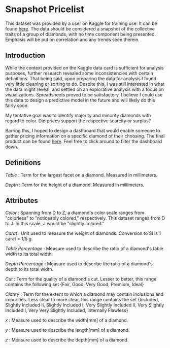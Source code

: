 # Snapshot Pricelist

This dataset was provided by a user on Kaggle for training use. It can be found [here](https://www.kaggle.com/datasets/shivam2503/diamonds). 
The data should be considered a snapshot of the collective traits of a group of diamonds, with no time component being presented. 
Emphasis will be put on correlation and any trends seen therein. 

## Introduction 

While the context provided on the Kaggle data card is sufficient for analysis purposes, further research revealed some inconsistencies with
certain definitions. That being said, upon preparing the data for analysis I found very little cleaning or sorting to do. Despite this, 
I was still interested in what the data might reveal, and settled on an explorative analysis with a focus on visualizations. Spreadsheets proved to be satisfactory.
I believe I could use this data to design a predictive model in the future and will likely do this fairly soon. 

My tentative goal was to identify majority and minority diamonds with regard to color. Did prices support the respective scarcity or surplus? 

Barring this, I hoped to design a dashboard that would enable someone to gather pricing information on a specific diamond of their choosing.
The final product can be found [here](https://public.tableau.com/views/DiamondShoppingDashboard/Dashboard?:language=en-US&:display_count=n&:origin=viz_share_link). Feel free to click around to filter the dashboard down. 

## Definitions

*Table* : Term for the largest facet on a diamond. Measured in millimeters.

*Depth* : Term for the height of a diamond. Measured in millimeters.

## Attributes
*Color* : Spanning from D to Z, a diamond's color scale ranges from "colorless" to "noticeably colored," respectively. This dataset ranges from D to J. In this scale, J would be "slightly colored."

*Carat* : Unit used to measure the weight of diamonds. Conversion to SI is 1 carat = 1/5 g. 

*Table Percentage* : Measure used to describe the ratio of a diamond's table width to its total width. 

*Depth Percentage* : Measure used to describe the ratio of a diamond's depth to its total width. 

*Cut* : Term for the quality of a diamond's cut. Lesser to better, this range contains the following set {Fair, Good, Very Good, Premium, Ideal}

*Clarity* : Term for the extent to which a diamond may contain inclusions and impurities. Less clear to more clear, this range contains the set {Included, Slightly Included II, Slightly Included I, Very Slightly Included II, Very Slightly Included I, Very Very Slightly Included, Internally Flawless}

*x* : Measure used to describe the width[mm] of a diamond.

*y* : Measure used to describe the length[mm] of a diamond. 

*z* : Measure used to describe the depth[mm] of a diamond. 



